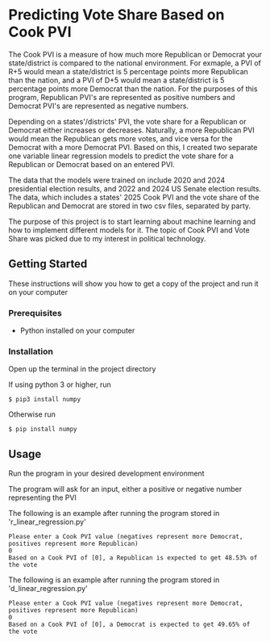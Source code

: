 # Predicting Vote Share Based on Cook PVI

The Cook PVI is a measure of how much more Republican or Democrat your state/district is compared to the national environment. For exmaple, a PVI of R+5 would mean a state/district is
5 percentage points more Republican than the nation, and a PVI of D+5 would mean a state/district is 5 percentage points more Democrat than the nation. For the purposes of this program,
Republican PVI's are represented as positive numbers and Democrat PVI's are represented as negative numbers.

Depending on a states'/districts' PVI, the vote share for a Republican or Democrat either increases or decreases. Naturally, a more Republican PVI would mean the Republican gets more
votes, and vice versa for the Democrat with a more Democrat PVI. Based on this, I created two separate one variable linear regression models to predict the vote share for a Republican
or Democrat based on an entered PVI.

The data that the models were trained on include 2020 and 2024 presidential election results, and 2022 and 2024 US Senate election results. The data, which includes
a states' 2025 Cook PVI and the vote share of the Republican and Democrat are stored in two csv files, separated by party.

The purpose of this project is to start learning about machine learning and how to implement different models for it. The topic of Cook PVI and Vote Share was picked due to my interest
in political technology.

## Getting Started

These instructions will show you how to get a copy of the project and run it on your computer

### Prerequisites

* Python installed on your computer

### Installation

Open up the terminal in the project directory

If using python 3 or higher, run

```
$ pip3 install numpy
```

Otherwise run

```
$ pip install numpy
```

## Usage

Run the program in your desired development environment

The program will ask for an input, either a positive or negative number representing the PVI

The following is an example after running the program stored in 'r_linear_regression.py'

```
Please enter a Cook PVI value (negatives represent more Democrat, positives represent more Republican)
0
Based on a Cook PVI of [0], a Republican is expected to get 48.53% of the vote
```
The following is an example after running the program stored in 'd_linear_regression.py'

```
Please enter a Cook PVI value (negatives represent more Democrat, positives represent more Republican)
0
Based on a Cook PVI of [0], a Democrat is expected to get 49.65% of the vote
```
